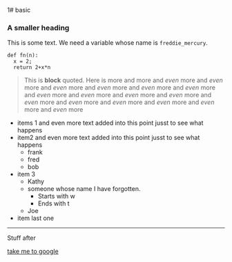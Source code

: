 1# basic
### A smaller heading

This is some text.  We need a variable whose name is `freddie_mercury`.
```
def fn(n):
  x = 2;
  return 2+x*n
```

> This is **block** quoted.
> Here is more
> and more
> and _even_ more
> and _even_ more and _even_ more and _even_ more and _even_ more and _even_ more and _even_ more and _even_ more and _even_ more
> and _even_ more and _even_ more and _even_ more and _even_ more and _even_ more and _even_ more and _even_ more

* items 1 and even more text added into this point jusst to see what happens
* item2 and even more text added into this point jusst to see what happens
    * frank
    * fred
    * bob
* item 3
  * Kathy
  * someone whose name I have forgotten.
    * Starts with w
    * Ends with t
  * Joe
* item last one

***

Stuff after

[take me to google](https://www.google.com)

